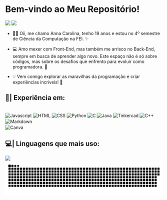# Bem-vindo ao Meu Repositório! 

<div>
<a href="https://instagram.com/_z0mer_" target="_blank"><img src="https://img.shields.io/badge/Instagram-E4405F.svg?style=for-the-badge&logo=Instagram&logoColor=white"></a>
<a href = "mailto:annacarolrpz@gmail.com"><img src="https://img.shields.io/badge/Gmail-EA4335.svg?style=for-the-badge&logo=Gmail&logoColor=white" target="_blank"></a>
</div>

- 👋🏻 Oii, me chamo Anna Carolina, tenho 19 anos e estou no 4º semestre de Ciência da Computação na FEI. ✨
  
- 💻 Amo mexer com Front-End, mas também me arrisco no Back-End, sempre em busca de aprender algo novo. Este espaço não é só sobre códigos, mas sobre os desafios que enfrento para evoluir como programadora. 👾
  
- 💡 Vem comigo explorar as maravilhas da programação e criar experiências incríveis! 🚀

## 👾| Experiência em:
<div style="display: inline_block"><br>
  <img align="center" alt="Javascript" src="https://img.shields.io/badge/JavaScript-F7DF1E.svg?style=for-the-badge&logo=JavaScript&logoColor=black">
  <img align="center" alt="HTML" src="https://img.shields.io/badge/HTML5-E34F26.svg?style=for-the-badge&logo=HTML5&logoColor=white">
  <img align="center" alt="CSS" src="https://img.shields.io/badge/CSS3-1572B6.svg?style=for-the-badge&logo=CSS3&logoColor=white">
  <img align="center" alt="Python" src="https://img.shields.io/badge/Python-3776AB.svg?style=for-the-badge&logo=Python&logoColor=white">
  <img align="center" alt="C" src="https://img.shields.io/badge/C-A8B9CC.svg?style=for-the-badge&logo=C&logoColor=black">
  <img align="center" alt="Java" src="https://img.shields.io/badge/Java-ED8B00?style=for-the-badge&logo=openjdk&logoColor=white">
  <img align="center" alt="Tinkercad" src="https://img.shields.io/badge/Tinkercad-1477D1.svg?style=for-the-badge&logo=Tinkercad&logoColor=white">
  <img align="center" alt="C++" src="https://img.shields.io/badge/C++-00599C.svg?style=for-the-badge&logo=C++&logoColor=white">  
  <img align="center" alt="Markdown" src="https://img.shields.io/badge/Markdown-000000.svg?style=for-the-badge&logo=Markdown&logoColor=white"> <br>
  <img align="center" alt="Canva" src="https://img.shields.io/badge/Canva-00C4CC.svg?style=for-the-badge&logo=Canva&logoColor=white" \>
</div>

## 💻| Linguagens que mais uso:
<div>
<a href="https://github.com/seu-usuário-aqui">
<img loading="lazy" height="180em" src="https://github-readme-stats.vercel.app/api/top-langs/?username=Anz0mer&layout=compact&langs_count=7&theme=dracula"/>
</div>

<picture>
  <source media="(prefers-color-scheme: dark)" srcset="https://raw.githubusercontent.com/Anz0mer/Anz0mer/output/github-contribution-grid-snake-dark.svg">
  <source media="(prefers-color-scheme: light)" srcset="https://raw.githubusercontent.com/Anz0mer/Anz0mer/output/github-contribution-grid-snake.svg">
  <img alt="github contribution grid snake animation" src="https://raw.githubusercontent.com/Anz0mer/Anz0mer/output/github-contribution-grid-snake.svg">
</picture>

